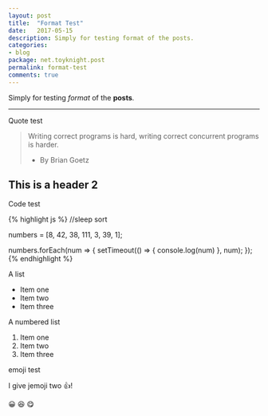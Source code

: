 ```yaml
---
layout: post
title:  "Format Test"
date:   2017-05-15
description: Simply for testing format of the posts.
categories:
- blog
package: net.toyknight.post
permalink: format-test
comments: true
---
```


Simply for testing *format* of the **posts**.

___

Quote test

> Writing correct programs is hard, writing correct concurrent programs is harder.
> - By Brian Goetz

## This is a header 2

Code test

{% highlight js %}
//sleep sort

numbers = [8, 42, 38, 111, 3, 39, 1];

numbers.forEach(num => {
    setTimeout(() => { console.log(num) }, num);
});
{% endhighlight %}

A list

- Item one
- Item two
- Item three

A numbered list

1. Item one
2. Item two
3. Item three

emoji test

I give jemoji two :+1:!

:grinning: :satisfied: :yum:
